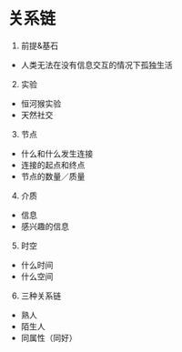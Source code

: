 # 关系链
1. 前提&基石
* 人类无法在没有信息交互的情况下孤独生活
2. 实验
* 恒河猴实验
* 天然社交
3. 节点
* 什么和什么发生连接
* 连接的起点和终点
* 节点的数量／质量
4. 介质
* 信息
* 感兴趣的信息
5. 时空
* 什么时间
* 什么空间
6. 三种关系链
* 熟人
* 陌生人
* 同属性（同好）
